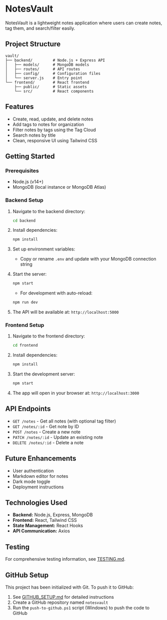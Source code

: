 # NotesVault

NotesVault is a lightweight notes application where users can create notes, tag them, and search/filter easily.

## Project Structure

```
vault/
├── backend/         # Node.js + Express API
│   ├── models/      # MongoDB models
│   ├── routes/      # API routes
│   ├── config/      # Configuration files
│   └── server.js    # Entry point
└── frontend/        # React frontend
    ├── public/      # Static assets
    └── src/         # React components
```

## Features

- Create, read, update, and delete notes
- Add tags to notes for organization
- Filter notes by tags using the Tag Cloud
- Search notes by title
- Clean, responsive UI using Tailwind CSS

## Getting Started

### Prerequisites

- Node.js (v14+)
- MongoDB (local instance or MongoDB Atlas)

### Backend Setup

1. Navigate to the backend directory:
   ```bash
   cd backend
   ```

2. Install dependencies:
   ```bash
   npm install
   ```

3. Set up environment variables:
   - Copy or rename `.env` and update with your MongoDB connection string

4. Start the server:
   ```bash
   npm start
   ```
   - For development with auto-reload:
   ```bash
   npm run dev
   ```

5. The API will be available at: `http://localhost:5000`

### Frontend Setup

1. Navigate to the frontend directory:
   ```bash
   cd frontend
   ```

2. Install dependencies:
   ```bash
   npm install
   ```

3. Start the development server:
   ```bash
   npm start
   ```

4. The app will open in your browser at: `http://localhost:3000`

## API Endpoints

- `GET /notes` - Get all notes (with optional tag filter)
- `GET /notes/:id` - Get note by ID
- `POST /notes` - Create a new note
- `PATCH /notes/:id` - Update an existing note
- `DELETE /notes/:id` - Delete a note

## Future Enhancements

- User authentication
- Markdown editor for notes
- Dark mode toggle
- Deployment instructions

## Technologies Used

- **Backend:** Node.js, Express, MongoDB
- **Frontend:** React, Tailwind CSS
- **State Management:** React Hooks
- **API Communication:** Axios

## Testing

For comprehensive testing information, see [TESTING.md](TESTING.md).

## GitHub Setup

This project has been initialized with Git. To push it to GitHub:

1. See [GITHUB_SETUP.md](GITHUB_SETUP.md) for detailed instructions
2. Create a GitHub repository named `notesvault`
3. Run the `push-to-github.ps1` script (Windows) to push the code to GitHub

